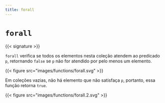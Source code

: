 ```yaml
---
title: forall
---
```


# `forall`

{{< signature >}}

`forall` verifica se todos os elementos nesta coleção atendem ao predicado `p`, retornando `false` se `p` não for atendido por pelo menos um elemento.

{{< figure src="images/functions/forall.svg" >}}

Em coleções vazias, não há elemento que não satisfaça `p`, portanto, essa função retorna `true`.

{{< figure src="images/functions/forall.2.svg" >}}
